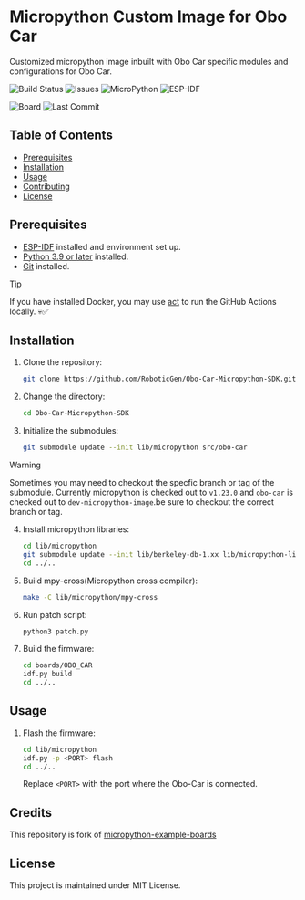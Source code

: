 # Micropython Custom Image for Obo Car
Customized micropython image inbuilt with Obo Car specific modules and configurations for Obo Car.


![Build Status](https://github.com/RoboticGen/Obo-Car-Micropython-SDK/actions/workflows/build_script.yml/badge.svg)
![Issues](https://img.shields.io/github/issues/RoboticGen/Obo-Car-Micropython-SDK)
![MicroPython](https://img.shields.io/badge/micropython-v1.23.0-blue)
![ESP-IDF](https://img.shields.io/badge/esp--idf-v5.3.2-orange)

![Board](https://img.shields.io/badge/Obo-Car-blue)
![Last Commit](https://img.shields.io/github/last-commit/RoboticGen/Obo-Car-Micropython-SDK)


## Table of Contents
- [Prerequisites](#prerequisites)
- [Installation](#installation)
- [Usage](#usage)
- [Contributing](#contributing)
- [License](#license)


## Prerequisites

- [ESP-IDF](https://docs.espressif.com/projects/esp-idf/en/stable/esp32/get-started/index.html) installed and environment set up.
- [Python 3.9 or later](https://www.python.org/downloads/) installed.
- [Git](https://git-scm.com/downloads) installed.

> [!TIP]
> If you have installed Docker, you may use [act](https://nektosact.com/) to run the GitHub Actions locally. 💀✅

## Installation

1. Clone the repository:
    ```bash
    git clone https://github.com/RoboticGen/Obo-Car-Micropython-SDK.git
    ```
2. Change the directory:
    ```bash
    cd Obo-Car-Micropython-SDK
    ```
3. Initialize the submodules:
    ```bash
    git submodule update --init lib/micropython src/obo-car
    ```
> [!WARNING]
> Sometimes you may need to checkout the specfic branch or tag of the submodule. Currently micropython is checked out to `v1.23.0` and `obo-car` is checked out to `dev-micropython-image`.be sure to checkout the correct branch or tag.

4. Install micropython libraries:
    ```bash
    cd lib/micropython
    git submodule update --init lib/berkeley-db-1.xx lib/micropython-lib
    cd ../..
    ```

5. Build mpy-cross(Micropython cross compiler):
    ```bash
    make -C lib/micropython/mpy-cross
    ```

6. Run patch script:
    ```bash
    python3 patch.py
    ```

7. Build the firmware:
    ```bash
    cd boards/OBO_CAR
    idf.py build
    cd ../..
    ```

## Usage

1. Flash the firmware:
    ```bash
    cd lib/micropython
    idf.py -p <PORT> flash
    cd ../..
    ```
    Replace `<PORT>` with the port where the Obo-Car is connected.


## Credits
This repository is fork of [micropython-example-boards](https://github.com/micropython/micropython-example-boards)

## License
This project is maintained under MIT License.
```
